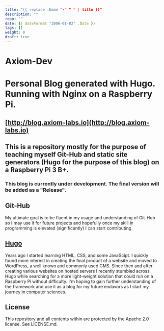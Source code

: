 ```yaml
---
title: "{{ replace .Name "-" " " | title }}"
description: ""
repo: ""
date: {{ dateFormat "2006-01-02" .Date }}
tags: []
weight: 0
draft: true
---
```

# Axiom-Dev
# Personal Blog generated with Hugo. Running with Nginx on a Raspberry Pi.
## [http://blog.axiom-labs.io](http://blog.axiom-labs.io)

## This is a repository mostly for the purpose of teaching myself Git-Hub and static site generators (Hugo for the purpose of this blog) on a Raspberry Pi 3 B+. 
### This blog is currently under development. The final version will be added as a "Release".

## Git-Hub

My ultimate goal is to be fluent in my usage  and understanding of Git-Hub so I may use it for future projects and hopefully once my skill in programming
is elevated (significantly) I can start contributing. 

## [Hugo](https://gohugo.io/)

Years ago I started learning HTML, CSS, and some JavaScipt. I quickly found more interest in creating the final product of a website and moved to 
WordPress, a well known and commonly used CMS. Since then and after creating various websites on hosted servers I recently stumbled across Hugo while 
searching for a more light-weight solution that could run on a Raspberry Pi without difficulty. I'm hoping to gain further understanding of the framework 
and use it as a blog for my future endavors as I start my journey in computer sciences. 

## License

This repository and all contents within are protected by the Apache 2.0 license. See LICENSE.md. 
